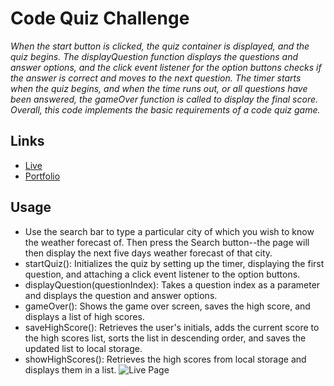 # Code Quiz Challenge
_When the start button is clicked, the quiz container is displayed, and the quiz begins. The displayQuestion function displays the questions and answer options, and the click event listener for the option buttons checks if the answer is correct and moves to the next question. The timer starts when the quiz begins, and when the time runs out, or all questions have been answered, the gameOver function is called to display the final score. Overall, this code implements the basic requirements of a code quiz game._

## Links
* [Live](--)
* [Portfolio](https://mcbariekman.github.io/bariekman_portfolio/)

## Usage
* Use the search bar to type a particular city of which you wish to know the weather forecast of. Then press the Search button--the page will then display the next five days weather forecast of that city.
* startQuiz(): Initializes the quiz by setting up the timer, displaying the first question, and attaching a click event listener to the option buttons.
* displayQuestion(questionIndex): Takes a question index as a parameter and displays the question and answer options.
* gameOver(): Shows the game over screen, saves the high score, and displays a list of high scores.
* saveHighScore(): Retrieves the user's initials, adds the current score to the high scores list, sorts the list in descending order, and saves the updated list to local storage.
* showHighScores(): Retrieves the high scores from local storage and displays them in a list.
![Live Page](--)

